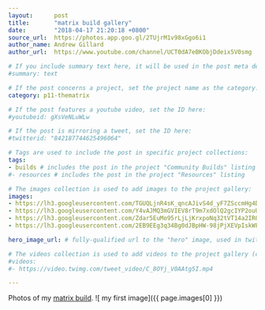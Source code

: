 ```yaml
---
layout:      post
title:       "matrix build gallery"
date:        "2018-04-17 21:20:18 +0800"
source_url:  https://photos.app.goo.gl/2TUjrM1v98xGgo6i1
author_name: Andrew Gillard
author_url:  https://www.youtube.com/channel/UCT0dA7eBKObjDdeix5V0smg

# If you include summary text here, it will be used in the post meta description instead of an excerpt from the post body
#summary: text

# If the post concerns a project, set the project name as the category:
category: p11-thematrix

# If the post features a youtube video, set the ID here:
#youtubeid: gXsVeNLuWLw

# If the post is mirroring a tweet, set the ID here:
#twitterid: "842187744625496064"

# Tags are used to include the post in specific project collections:
tags:
- builds # includes the post in the project "Community Builds" listing
#- resources # includes the post in the project "Resources" listing

# The images collection is used to add images to the project gallery:
images:
- https://lh3.googleusercontent.com/TGUQLjnR4sK_qncAJivS4d_yF7ZSccmHg4DuJDPupE4S6TaUiIo2WGLTSngWKmoo-JMVCdgu-7--7AXeDvAXIjxpttOgpJ0wblK7vM07X12pK6BBJzslnDRGHJmVhc08c3-byitnoiNnfpIL3iK3--6HGZfZqk0gFdp0R621XSjQU-bGsNQweHdA_ufuH9mZrXC189mUqJRn34GhScl2tWql0vJxfYwx6xDoz27QwPdK9_L8LvdFq7dieK0Gt7IbR-PIFZYK4-EDTiR51CTGxBtS3CVR8PcdT_-DomNA8EmtW4a34z8bHaV2ZSrwRiNlck1q7_XoAD0Pwiq1WpbVIBCc5KMkYehHGby8gLeQIngm-b_td4zCIaLw-O-5r_fUGDWr4VgeLyQbHpszj-Bd59O0lmMHIOC2uL4_o2g_8Lkwm-Jb7eyZo108kk3ICdGVy9d7I9ik6Cg-iUqduJhmltK9festb3VXAB9V1wFjvrywBwxQytXXWQywixfel5zjZpuYvyXfZx9as2XHhYMfKdpXHQ1GLP_xzhsxww1hsq1LYNx7NzW34ziAuEJ8aIcajm9WKnvgFaVBiSWxcxDobxN4t8_TYvd5qd9kO_PsgM7zavFZYroU1eF-yxOIiMg50MKoXWu5kxsEvjnfCLF-5pJupD_ZulPXzw=w1440-h362-no
- https://lh3.googleusercontent.com/Y4vAJMQ3mGVIEV8rT9m7xdOlQ2gcIYP2ouUwYczbRpsfQDeOt2reXI_fX6eWI-rkwChfXnjyi51yWFnAnSt3tNrcKEyrwN7PfFCSerEccf1ZziD0jeB9tTeFlVWI4Uke2CLM9osFGKs5ob1bqcgsqvugwefF36DMIaCECEc8jQhYtoqNrOH2SIOVEn6DgTxzXS5zpb6CxEdpwdVQfP3yX1bnfGqyBSA0bwuwGz22KytkSt8gXBPZuuAhJNvrvZdUdi1ZOcKs4lkHcREvqnbc_bkfSN7iYCuriywofBFPgioCDI3CGaryskKfcnGEjFc30vyiWhTEs3qYUYWzfPWIHiw6RuWu-qXaYLrUBH51DDSFnLGvTTGegwrtjATuyu60uZQYOz4AmMSfyLJqRL3uUUAjehQzSQ0j7a9hnuTfg87CoyEpmbNrJ84YXojaXpU5viG4Uiybadh0FIrRuYqYtLpwLy6vD5pLQSa6TYj_Nh4jE5FXn-6g3patlB4uc8dUGwHS7sCTLV8iZPW8uS0BPzB1OxTr7dgFCmnCOSpb61ES2CvcHMrxI8FQW5ZVqWIsE3CwsF9K8DOXQQ-mDnoISuIKsxAm17Qx5qMQXdzCT5H78IS_rUixm0JDYb0V7U_M6FnEuHLMyP_viaBiItYqACgb7khBaE9P7A=w2437-h596-no
- https://lh3.googleusercontent.com/Zdar5EuMo95rLjLjKrxpoNq32tVT14a2IROBjQY5ZhmFeqIdq43GSmElFKBdER2sU2g6FcN_D5533yz6cUaWBy586X4BsbkuSZwHDwCPNAWt4XOVqlIERdA3t4OT3hEUwFh9i3I_iX2mxCtJrBBL_KuYfYP-ai3nU-QmqoB9-fnrP8WubO953ntihpsSpCJ6J3h39S--NEo5aFggMLZbRFDuJWSaQmDvDNqYQM1PnzHd05d9PqXp869nDhtKI1BtpfS39os6Yn26uDdoGzNkNm2Km9nOsemjOdNjstc-sRnDanATJTqEKr9DWcEiumEwd9uYIr9tiiJW6GjaLJFOWzkxchdxa5AB3ARxs7stBZafKfQU0Yfh_J5PseY9idFmmRrgcQlrdoW-a_xuaf4Qri3GC2mcRl9s3oOsdjcwN6iNdCvkdwYDgl29ic6d3Xy9-Ts9AF0SDr6zJDgJlRu-i_QKC8k0LeLDsOjjlV2hiTFFpvW3MmN7Y4bzudZB90011OqziOmNmDrFZxQfec5fS8qicdmcztLziIeBwzR5wFGSoinfW_Hl22j0XcmIAaFRwASo2TH_elFhoDIJ4yizjiAHm9a6lr1CV4UnZlOerzrHdtwpyaXDuwbhrsgE2Ue-g74TiMdJPfq9hUhIiOcQBgGsEiY0E0xJcw=w1570-h848-no
- https://lh3.googleusercontent.com/2EB9EEg3q34Bg0dJBpHW-98jPjXEVpIskWFnzxBnRjm3Hziv3mPz6g9znQ5rOLkPqsWqJe6-GL-HHEFdVReAZBgqCyg7UVhT0-Eg6w3qwYbjgIZSvaZO9m0M4zMtgEqY01tf85cRsYjHdINUo-KPZiV6MpaOFlah3VzNtIfUU-R543U9_hEK3BPvSqPAxc01IR_hIpNB5nRt6uDoNccqZbHC_scuJvxBHVyrbwNVttVElPLVNuYStoGYl2HGWszVpW9FtKmPYRzxK7oeUxX1s11w-kMm-XfsKW86i7rL33QMrA7o7AH7aTVMZtq36rgcyuV9WWwL4ZsJ1ifQYoHoRb0SvdIU4n9HJluM9ynvyH7a1cU9wXo58I9P7JzV4WcDSzYdacr-_JhE3nPNsRAYKj-7z48jhcPSkUhjxLnWu4SHvOTl1h0VoJIXfzLMNWK9OmOA7fT3XRUred1SgUXeCYZ97B_bsbfBig2DAIyZ7OnW-FbJjmf9M6m4iRuFmhN0qZGf1rZvEhPKb8kk9o8q2MZoRrPURszs4p7qWqjKgJfkzBFcRyWixAtDSGsZYDl1kbiKdjhD9XT0yfcDVv6yPe-z0-3ViA2x2MU7tKMLv_TBppKincZqa_85NG169GJ7X86QOcm0-g52fTEiYDX6TKferm7rLQtHcg=w1475-h1090-no

hero_image_url: # fully-qualified url to the "hero" image, used in twitter cards for example

# The videos collection is used to add videos to the project gallery (currently only mp4):
#videos:
#- https://video.twimg.com/tweet_video/C_8OYj_V0AAtg5I.mp4

---
```


Photos of my [matrix build](https://photos.app.goo.gl/2TUjrM1v98xGgo6i1).
![ my first image]({{ page.images[0] }})
